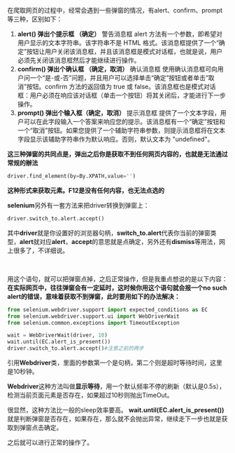 在爬取网页的过程中，经常会遇到一些弹窗的情况，有alert、confirm、prompt等三种，区别如下：

1. **alert() 弹出个提示框 （确定）**
警告消息框 alert 方法有一个参数，即希望对用户显示的文本字符串。该字符串不是 HTML 格式。该消息框提供了一个“确定”按钮让用户关闭该消息框，并且该消息框是模式对话框，也就是说，用户必须先关闭该消息框然后才能继续进行操作。
2. **confirm() 弹出个确认框 （确定，取消）**
确认消息框 使用确认消息框可向用户问一个“是-或-否”问题，并且用户可以选择单击“确定”按钮或者单击“取消”按钮。confirm 方法的返回值为 true 或 false。该消息框也是模式对话框：用户必须在响应该对话框（单击一个按钮）将其关闭后，才能进行下一步操作。
2. **prompt() 弹出个输入框（确定，取消）**
提示消息框 提供了一个文本字段，用户可以在此字段输入一个答案来响应您的提示。该消息框有一个“确定”按钮和一个“取消”按钮。如果您提供了一个辅助字符串参数，则提示消息框将在文本字段显示该辅助字符串作为默认响应。否则，默认文本为 "undefined"。

**这三种弹窗的共同点是，弹出之后你是获取不到任何网页内容的，也就是无法通过常规的辦法**

```python
driver.find_element(by=By.XPATH,value='')
```
**这种形式来获取元素。F12是没有任何内容，也无法点选的**



**selenium**另外有一套方法来把driver转换到弹窗上：

```python
driver.switch_to.alert.accept()
```
其中**driver**就是你设置好的浏览器句柄，**switch_to.alert**代表你当前的弹窗类型，**alert**就对应**alert**，**accept**的意思就是点确定，另外还有**dismiss**等用法，网上很多了，不详细说。
   
<br>

用这个语句，就可以把弹窗点掉，之后正常操作，但是我重点想说的是以下内容：
**在实际网页中，往往弹窗会有一定延时，这时候你用这个语句就会报一个no such alert的错误，意味着获取不到弹窗，此时要用如下的办法解决：**

```python
from selenium.webdriver.support import expected_conditions as EC
from selenium.webdriver.support.ui import WebDriverWait
from selenium.common.exceptions import TimeoutException

wait = WebDriverWait(driver, 10)
wait.until(EC.alert_is_present())
driver.switch_to.alert.accept()#注意之前的两步
```
引用**Webdriver**类，里面的参数第一个是句柄，第二个则是超时等待时间，这里是10秒钟。

**Webdriver**这种方法叫做**显示等待**，用一个默认频率不停的刷新（默认是0.5s），检测当前页面元素是否存在，如果超过10秒则抛出TimeOut。

很显然，这种方法比一般的sleep效率要高。
**wait.until(EC.alert_is_present())** 就是判断弹窗是否存在，如果存在，那么就不会抛出异常，继续走下一步也就是获取到弹窗点击确定。

之后就可以进行正常的操作了。


